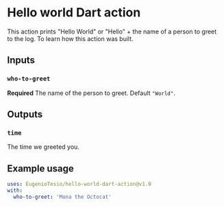 # Hello world Dart action

This action prints "Hello World" or "Hello" + the name of a person to greet to the log. To learn how this action was built.

## Inputs

### `who-to-greet`

**Required** The name of the person to greet. Default `"World"`.

## Outputs

### `time`

The time we greeted you.

## Example usage

```yaml
uses: EugenioTesio/hello-world-dart-action@v1.0
with:
  who-to-greet: 'Mona the Octocat'
```
